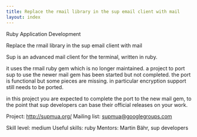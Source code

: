 ```yaml
---
title: Replace the rmail library in the sup email client with mail
layout: index
---
```

Ruby Application Development


Replace the rmail library in the sup email client with mail


Sup is an advanced mail client for the terminal, written in ruby.

it uses the rmail ruby gem which is no longer maintained.
a project to port sup to use the newer mail gem has been started but not completed.
the port is functional but some pieces are missing. in particular encryption
support still needs to be ported.

in this project you are expected to complete the port to the new mail gem, to
the point that sup developers can base their official releases on your work.

Project: http://supmua.org/
Mailing list: supmua@googlegroups.com

Skill level: medium
Useful skills: ruby
Mentors: Martin Bähr, sup developers
